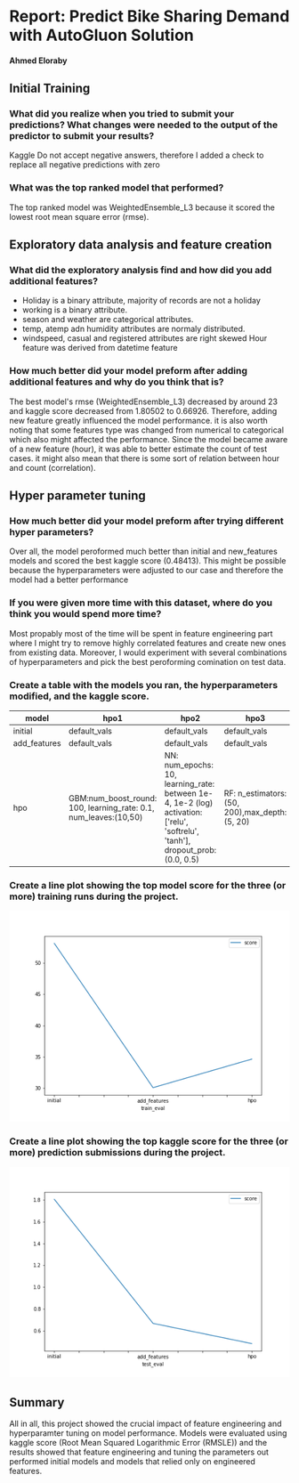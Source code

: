 # Report: Predict Bike Sharing Demand with AutoGluon Solution
#### Ahmed Eloraby

## Initial Training
### What did you realize when you tried to submit your predictions? What changes were needed to the output of the predictor to submit your results?
Kaggle Do not accept negative answers, therefore I added a check to replace all negative predictions with zero

### What was the top ranked model that performed?
The top ranked model was WeightedEnsemble_L3 because it scored the lowest root mean square error (rmse).
## Exploratory data analysis and feature creation
### What did the exploratory analysis find and how did you add additional features?
- Holiday is a binary attribute, majority of records are not a holiday
- working is a binary attribute.
- season and weather are categorical attributes.
- temp, atemp adn humidity attributes are normaly distributed.
- windspeed, casual and registered attributes are right skewed
Hour feature was derived from datetime feature 

### How much better did your model preform after adding additional features and why do you think that is?
The best model's rmse (WeightedEnsemble_L3) decreased by around 23 and kaggle score decreased from 1.80502 to 0.66926. Therefore, adding new feature greatly influenced the model performance. it is also worth noting that some features type was changed from numerical to categorical which also might affected the performance.
Since the model became aware of a new feature (hour), it was able to better estimate the count of test cases. it might also mean that there is some sort of relation between hour and count (correlation).
## Hyper parameter tuning
### How much better did your model preform after trying different hyper parameters?
Over all, the model peroformed much better than initial and new_features models and scored the best kaggle score (0.48413). This might be possible because the hyperparameters were adjusted to our case and therefore the model had a better performance 
### If you were given more time with this dataset, where do you think you would spend more time?
Most propably most of the time will be spent in feature engineering part where I might try to remove highly correlated features and create new ones from existing data. Moreover, I would experiment with several combinations of hyperparameters and pick the best peroforming comination on test data.
### Create a table with the models you ran, the hyperparameters modified, and the kaggle score.
|model|hpo1|hpo2|hpo3|score|
|--|--|--|--|--|
|initial|default_vals|default_vals|default_vals|1.80502|
|add_features|default_vals|default_vals|default_vals|0.66926|
|hpo|GBM:num_boost_round: 100, learning_rate: 0.1, num_leaves:(10,50)|NN: num_epochs: 10, learning_rate: between 1e-4, 1e-2 (log) activation: ['relu', 'softrelu', 'tanh'], dropout_prob: (0.0, 0.5)	|RF: n_estimators: (50, 200),max_depth: (5, 20)|0.48413|

### Create a line plot showing the top model score for the three (or more) training runs during the project.


![model_train_score.png](model_train_score.png)

### Create a line plot showing the top kaggle score for the three (or more) prediction submissions during the project.


![model_test_score.png](model_test_score.png)

## Summary
All in all, this project showed the crucial impact of feature engineering and hyperparamter tuning on model performance. Models were evaluated using kaggle score (Root Mean Squared Logarithmic Error (RMSLE)) and the results showed that feature engineering and tuning the parameters out performed initial models and models that relied only on engineered features.
